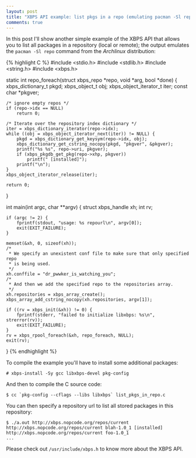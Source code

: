 ```yaml
---
layout: post
title: "XBPS API example: list pkgs in a repo (emulating pacman -Sl repo)"
comments: true
---
```


In this post I'll show another simple example of the XBPS API that allows
you to list all packages in a repository (local or remote); the output
emulates the `pacman -Sl repo` command from the *Archlinux* distribution:

{% highlight C %}
#include <stdio.h>
#include <stdlib.h>
#include <string.h>
#include <xbps.h>

static int repo_foreach(struct xbps_repo *repo, void *arg, bool *done)
{
	xbps_dictionary_t pkgd;
	xbps_object_t obj;
	xbps_object_iterator_t iter;
	const char *pkgver;

	/* ignore empty repos */
	if (repo->idx == NULL)
		return 0;

	/* Iterate over the repository index dictionary */
	iter = xbps_dictionary_iterator(repo->idx);
	while ((obj = xbps_object_iterator_next(iter)) != NULL) {
		pkgd = xbps_dictionary_get_keysym(repo->idx, obj);
		xbps_dictionary_get_cstring_nocopy(pkgd, "pkgver", &pkgver);
		printf("%s %s", repo->uri, pkgver);
		if (xbps_pkgdb_get_pkg(repo->xhp, pkgver))
			printf(" [installed]");
		printf("\n");
	}
	xbps_object_iterator_release(iter);

	return 0;
}

int main(int argc, char **argv)
{
	struct xbps_handle xh;
	int rv;

	if (argc != 2) {
		fprintf(stdout, "usage: %s repourl\n", argv[0]);
		exit(EXIT_FAILURE);
	}

	memset(&xh, 0, sizeof(xh));
	/*
	 * We specify an unexistent conf file to make sure that only specified repo
	 * is being used.
	 */
	xh.conffile = "dr_pwwker_is_watching_you";
	/*
	 * And then we add the specified repo to the repositories array.
	 */
	xh.repositories = xbps_array_create();
	xbps_array_add_cstring_nocopy(xh.repositories, argv[1]);

	if ((rv = xbps_init(&xh)) != 0) {
		fprintf(stderr, "failed to initialize libxbps: %s\n", strerror(rv));
		exit(EXIT_FAILURE);
	}
	rv = xbps_rpool_foreach(&xh, repo_foreach, NULL);
	exit(rv);
}
{% endhighlight %}

To compile the example you'll have to install some additional packages:

    # xbps-install -Sy gcc libxbps-devel pkg-config

And then to compile the C source code:

    $ cc `pkg-config --cflags --libs libxbps` list_pkgs_in_repo.c

You can then specify a repository url to list all stored packages in this
repository:

```
$ ./a.out http://xbps.nopcode.org/repos/current
http://xbps.nopcode.org/repos/current blah-1.0_1 [installed]
http://xbps.nopcode.org/repos/current foo-1.0_1
...
```

Please check out `/usr/include/xbps.h` to know more about the XBPS API.

